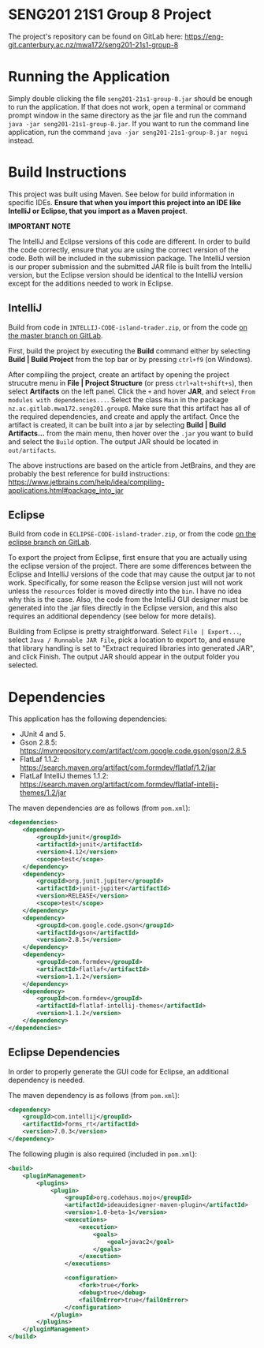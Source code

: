 # SENG201 21S1 Group 8 Project

The project's repository can be found on GitLab here: https://eng-git.canterbury.ac.nz/mwa172/seng201-21s1-group-8

# Running the Application

Simply double clicking the file `seng201-21s1-group-8.jar` should be enough to run the application. If that does not work, open a terminal or command prompt window in the same directory as the jar file and run the command `java -jar seng201-21s1-group-8.jar`. If you want to run the command line application, run the command `java -jar seng201-21s1-group-8.jar nogui` instead. 

# Build Instructions

This project was built using Maven. See below for build information in specific IDEs. **Ensure that when you import this project into an IDE like IntelliJ or Eclipse, that you import as a Maven project**.

**IMPORTANT NOTE**

The IntelliJ and Eclipse versions of this code are different. In order to build the code correctly, ensure that you are using the correct version of the code. Both will be included in the submission package. The IntelliJ version is our proper submission and the submitted JAR file is built from the IntelliJ version, but the Eclipse version should be identical to the IntelliJ version except for the additions needed to work in Eclipse. 

## IntelliJ

Build from code in `INTELLIJ-CODE-island-trader.zip`, or from the code [on the master branch on GitLab](https://eng-git.canterbury.ac.nz/mwa172/seng201-21s1-group-8/-/tree/master).

First, build the project by executing the **Build** command either by selecting **Build | Build Project** from the top bar or by pressing `ctrl+f9` (on Windows). 

After compiling the project, create an artifact by opening the project strucutre menu in **File | Project Structure** (or press `ctrl+alt+shift+s`), then select **Artifacts** on the left panel. Click the `+` and hover **JAR**, and select `From modules with dependencies...`. Select the class `Main` in the package `nz.ac.gitlab.mwa172.seng201.group8`. Make sure that this artifact has all of the required dependencies, and create and apply the artifact. Once the artifact is created, it can be built into a jar by selecting **Build | Build Artifacts...** from the main menu, then hover over the `.jar` you want to build and select the `Build` option. The output JAR should be located in `out/artifacts`. 

The above instructions are based on the article from JetBrains, and they are probably the best reference for build instructions: https://www.jetbrains.com/help/idea/compiling-applications.html#package_into_jar

## Eclipse

Build from code in `ECLIPSE-CODE-island-trader.zip`, or from the code [on the eclipse branch on GitLab](https://eng-git.canterbury.ac.nz/mwa172/seng201-21s1-group-8/-/tree/eclipse).

To export the project from Eclipse, first ensure that you are actually using the eclipse version of the project. There are some differences between the Eclipse and IntelliJ versions of the code that may cause the output jar to not work. Specifically, for some reason the Eclipse version just will not work unless the `resources` folder is moved directly into the `bin`. I have no idea why this is the case. Also, the code from the IntelliJ GUI designer must be generated into the .jar files directly in the Eclipse version, and this also requires an additional dependency (see below for more details). 

Building from Eclipse is pretty straightforward. Select `File | Export...`, select `Java / Runnable JAR File`, pick a location to export to, and ensure that library handling is set to "Extract required libraries into generated JAR", and click Finish. The output JAR should appear in the output folder you selected.

# Dependencies

This application has the following dependencies: 

* JUnit 4 and 5. 
* Gson 2.8.5: https://mvnrepository.com/artifact/com.google.code.gson/gson/2.8.5
* FlatLaf 1.1.2: https://search.maven.org/artifact/com.formdev/flatlaf/1.2/jar
* FlatLaf IntelliJ themes 1.1.2: https://search.maven.org/artifact/com.formdev/flatlaf-intellij-themes/1.2/jar 

The maven dependencies are as follows (from `pom.xml`):

```xml
<dependencies>
    <dependency>
        <groupId>junit</groupId>
        <artifactId>junit</artifactId>
        <version>4.12</version>
        <scope>test</scope>
    </dependency>
    <dependency>
        <groupId>org.junit.jupiter</groupId>
        <artifactId>junit-jupiter</artifactId>
        <version>RELEASE</version>
        <scope>test</scope>
    </dependency>
    <dependency>
        <groupId>com.google.code.gson</groupId>
        <artifactId>gson</artifactId>
        <version>2.8.5</version>
    </dependency>
    <dependency>
        <groupId>com.formdev</groupId>
        <artifactId>flatlaf</artifactId>
        <version>1.1.2</version>
    </dependency>
    <dependency>
        <groupId>com.formdev</groupId>
        <artifactId>flatlaf-intellij-themes</artifactId>
        <version>1.1.2</version>
    </dependency>
</dependencies>
```

## Eclipse Dependencies

In order to properly generate the GUI code for Eclipse, an additional dependency is needed. 

The maven dependency is as follows (from `pom.xml`):

```xml
<dependency>
    <groupId>com.intellij</groupId>
    <artifactId>forms_rt</artifactId>
    <version>7.0.3</version>
</dependency>
```

The following plugin is also required (included in `pom.xml`):

```xml
<build>
    <pluginManagement>
        <plugins>
            <plugin>
                <groupId>org.codehaus.mojo</groupId>
                <artifactId>ideauidesigner-maven-plugin</artifactId>
                <version>1.0-beta-1</version>
                <executions>
                    <execution>
                        <goals>
                            <goal>javac2</goal>
                        </goals>
                    </execution>
                </executions>

                <configuration>
                    <fork>true</fork>
                    <debug>true</debug>
                    <failOnError>true</failOnError>
                </configuration>
            </plugin>
        </plugins>
    </pluginManagement>
</build>
```